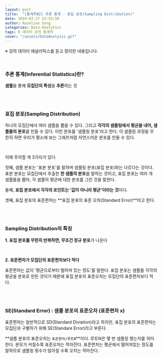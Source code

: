 ```yaml
---
layout: post
title:  "[통계학#2] 추론 통계 - 표집 분포(Sampling Distribution)"
date: 2019-03-27 23:53:59
author: Roseline Song
categories: Data-Analytics
tags: R 데이터 강의 통계학
cover: "/assets/DataAnalysis.gif"
---
```


※ 강의 데이터 애널리틱스를 듣고 정리한 내용입니다.

<br>

### 추론 통계(Inferential Statistics)란?

**샘플**을 통해 **모집단의 특성**을 **추론**하는 것

<br>
<br>

### 표집 분포(Sampling Distribution)


하나의 모집단에서 여러 샘플을 뽑을 수 있다.
그리고 **각각의 샘플링에서 평균을 내어, 샘플들의 분포**를 만들 수 있다. 이런 분포를 '샘플링 분포'라고 한다. 이 샘플링 과정을 무한히 하면 우리가 평소에 보는 그래프처럼 자연스러운 분포를 만들 수 있다. 

<br>

이때 주의할 게 3가지가 있다. 

첫째, 샘플 분포는 '표본 분포'를 말하며 샘플링 분포(표집 분포)와는 다르다는 것이다. 표본 분포는 모집단에서 추출한 **한 샘플의 분포**를 말하는 것이고, 표집 분포는 여러 개 샘플들을 뽑아, 각 샘플의 평균에 대한 분포를 그린 것을 말한다. 

둘째, **표집 분포에서 각각의 포인트는 '값이 아니라 평균'이라는 것**이다. 

셋째, 표집 분포의 표준편차는 **표집 분포의 표준 오차(Standard Error)**라고 한다.

<br>
<br>

### Sampling Distribution의 특징 


**1. 표집 분포를 무한히 반복하면, 무조건 정규 분포**가 나온다

<br>

**2. 표준편차가 모집단의 표준편차보다 적다**

표준편차는 값이 '평균으로부터 떨어져 있는 정도'를 말한다. 표집 분포는 샘플들 각각의 평균을 분포로 만든 것이기 때문에 표집 분포의 표준오차는 모집단의 표준편차보다 적다. 

<br>
<br>

### SE(Standard Error) : 샘플 분포의 표준오차 (표준편차 x)


표준편차는 일반적으로 SD(Standard Diviation)라고 하지만, 표집 분포의 표준편차는 모집단과 구별하기 위해 SE(Standare Error)라고 부른다. 

**샘플 분포의 표준오차는 `표준편차/루트N`**이다. 루트N은 몇 번 샘플링 했는지를 의미한다. 분모가 커질수록 표준오차는 작아진다. 표준편차는 평균에서 떨어져있는 정도를 말하므로 샘플링 횟수가 많아질 수록 오차는 작아진다.

<br>
<br>
